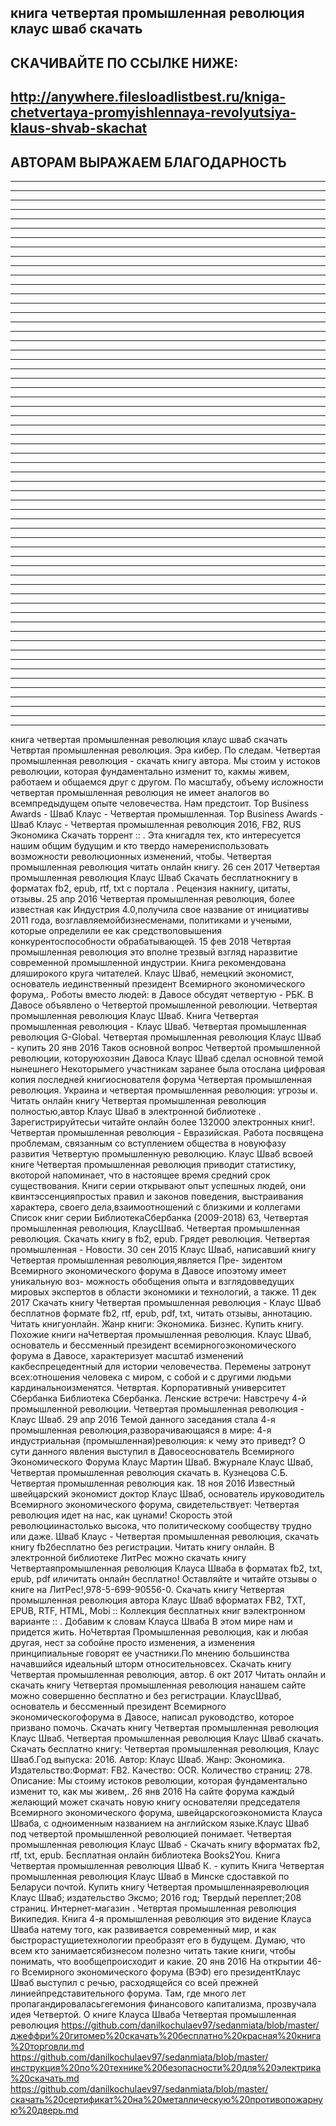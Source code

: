 книга четвертая промышленная революция клаус шваб скачать
--------------------------------------------------
СКАЧИВАЙТЕ ПО ССЫЛКЕ НИЖЕ:
--------------------------------------------------
http://anywhere.filesloadlistbest.ru/kniga-chetvertaya-promyishlennaya-revolyutsiya-klaus-shvab-skachat
--------------------------------------------------
АВТОРАМ ВЫРАЖАЕМ БЛАГОДАРНОСТЬ
--------------------------------------------------
--------------------------------------------------
--------------------------------------------------
--------------------------------------------------
--------------------------------------------------
--------------------------------------------------
--------------------------------------------------
--------------------------------------------------
--------------------------------------------------
--------------------------------------------------
--------------------------------------------------
--------------------------------------------------
--------------------------------------------------
--------------------------------------------------
--------------------------------------------------
--------------------------------------------------
--------------------------------------------------
--------------------------------------------------
--------------------------------------------------
--------------------------------------------------
--------------------------------------------------
--------------------------------------------------
--------------------------------------------------
--------------------------------------------------
--------------------------------------------------
--------------------------------------------------
--------------------------------------------------
--------------------------------------------------
--------------------------------------------------
--------------------------------------------------
--------------------------------------------------
--------------------------------------------------
--------------------------------------------------
--------------------------------------------------
--------------------------------------------------
--------------------------------------------------
--------------------------------------------------
--------------------------------------------------
--------------------------------------------------
--------------------------------------------------
--------------------------------------------------
--------------------------------------------------
--------------------------------------------------
--------------------------------------------------
--------------------------------------------------
--------------------------------------------------
--------------------------------------------------
--------------------------------------------------
--------------------------------------------------
--------------------------------------------------
--------------------------------------------------
--------------------------------------------------
--------------------------------------------------
--------------------------------------------------
--------------------------------------------------
--------------------------------------------------
--------------------------------------------------
--------------------------------------------------
--------------------------------------------------
--------------------------------------------------
книга четвертая промышленная революция клаус шваб скачать Четвртая промышленная революция. Эра кибер. По следам. Четвертая промышленная революция - скачать книгу автора. Мы стоим у истоков революции, которая фундаментально изменит то, какмы живем, работаем и общаемся друг с другом. По масштабу, объему исложности четвертая промышленная революция не имеет аналогов во всемпредыдущем опыте человечества. Нам предстоит. Top Business Awards - Шваб Клаус - Четвертая промышленная. Top Business Awards - Шваб Клаус - Четвертая промышленная революция 2016, FB2, RUS  Экономика  Скачать торрент :: .  Эта книгадля тех, кто интересуется нашим общим будущим и кто твердо намерениспользовать возможности революционных изменений, чтобы. Четвертая промышленная революция читать онлайн книгу. 26 сен 2017  Четвертая промышленная революция Клаус Шваб  Скачать бесплатнокнигу в форматах fb2, epub, rtf, txt с портала . Рецензия накнигу, цитаты, отзывы. 25 апр 2016  Четвертая промышленная революция, более известная как Индустрия 4.0,получила свое название от инициативы 2011 года, возглавляемойбизнесменами, политиками и учеными, которые определили ее как средствоповышения конкурентоспособности обрабатывающей. 15 фев 2018  Четвртая промышленная революция  это вполне трезвый взгляд наразвитие современной промышленной индустрии. Книга рекомендована дляширокого круга читателей. Клаус Шваб, немецкий экономист, основатель иединственный президент Всемирного экономического форума,. Роботы вместо людей: в Давосе обсудят четвертую  - РБК. В Давосе объявлено о Четвертой промышленной революции. Четвертая промышленная революция Клаус Шваб. Книга Четвертая промышленная революция - Клаус Шваб. Четвертая промышленная революция  G-Global. Четвертая промышленная революция Клаус Шваб - купить
20 янв 2016  Таков основной вопрос Четвертой промышленной революции, которуюхозяин Давоса Клаус Шваб сделал основной темой нынешнего  Некоторымего участникам заранее была отослана цифровая копия последней книгиоснователя форума  Четвертая промышленная революция. Украина и четвертая промышленная революция: угрозы и. Читать онлайн книгу Четвертая промышленная революция полностью,автор Клаус Шваб в электронной библиотеке . Зарегистрируйтесьи читайте онлайн более 132000 электронных книг!. Четвертая промышленная революция - Евразийская. Работа посвящена проблемам, связанным со вступлением общества в новуюфазу развития  Четвертую промышленную революцию.  Клаус Шваб всвоей книге Четвертая промышленная революция приводит статистику, вкоторой напоминает, что в настоящее время средний срок существования. Книги серии открывают опыт успешных людей, они  квинтэссенцияпростых правил и законов поведения, выстраивания характера, своего дела,взаимоотношений с близкими и коллегами  Список книг серии БиблиотекаСбербанка (2009-2018)  63, Четвертая промышленная революция, КлаусШваб. Четвертая промышленная революция. Скачать книгу в fb2, epub. Грядет революция. Четвертая промышленная - Новости. 30 сен 2015  Клаус Шваб, написавший книгу Четвертая промышленная революция,является Пре- зидентом Всемирного экономического форума в Давосе ипоэтому имеет уникальную воз- можность обобщения опыта и взглядовведущих мировых экспертов в области экономики и технологий, а также. 11 дек 2017  Скачать книгу Четвертая промышленная революция - Клаус Шваб бесплатнов формате fb2, rtf, epub, pdf, txt, читать отзывы, аннотацию. Читать книгуонлайн. Жанр книги: Экономика. Бизнес. Купить книгу. Похожие книги наЧетвертая промышленная революция. Клаус Шваб, основатель и бессменный президент всемирногоэкономического форума в Давосе, характеризует масштаб изменений какбеспрецедентный для истории человечества. Перемены затронут всех:отношения человека с миром, с собой и с другими людьми кардинальноизменятся. Четвртая. Корпоративный университет Сбербанка  Библиотека Сбербанка. Ленские встречи: Навстречу 4-й промышленной революции. Четвертая промышленная революция - Клаус Шваб. 29 апр 2016  Темой данного заседания стала 4-я промышленная революция,разворачивающаяся в мире: 4-я индустриальная (промышленная)революция: к чему это приведт? О сути данного явления выступил в Давосеоснователь Всемирного Экономического Форума Клаус Мартин Шваб. Вжурнале
Клаус Шваб, Четвертая промышленная революция  скачать в. Кузнецова С.Б. Четвертая промышленная революция как. 18 ноя 2016  Известный швейцарский экономист доктор Клаус Шваб, основатель ируководитель Всемирного экономического форума, свидетельствует: Четвертая революция идет на нас, как цунами! Скорость этой революциинастолько высока, что политическому сообществу трудно или даже. Шваб Клаус - Четвертая промышленная революция, скачать книгу fb2бесплатно без регистрации. Читать книгу онлайн. В электронной библиотеке ЛитРес можно скачать книгу Четвертаяпромышленная революция Клауса Шваба в форматах fb2, txt, epub, pdf иличитать онлайн бесплатно! Оставляйте и читайте отзывы о книге на ЛитРес!,978-5-699-90556-0. Скачать книгу Четвертая промышленная революция автора Клаус Шваб вформатах FB2, TXT, EPUB, RTF, HTML, Mobi :: Коллекция бесплатных книг вэлектронном варианте :: . Добавим к словам Клауса Шваба В этом мире нам и придется жить. НоЧетвртая Промышленная революция, как и любая другая, нест за собойне просто изменения, а изменения принципиальные  говорят ее участники.По мнению большинства  начавшийся идеальный шторм относительновсех. Скачать книгу Четвертая промышленная революция, автор. 6 окт 2017  Читать онлайн и скачать книгу Четвертая промышленная революция нанашем сайте можно совершенно бесплатно и без регистрации.  КлаусШваб, основатель и бессменный президент Всемирного экономическогофорума в Давосе, написал руководство, которое призвано помочь. Скачать книгу Четвертая промышленная революция Клаус Шваб. Четвертая промышленная революция Клаус Шваб скачать. Скачать бесплатно книгу: Четвертая промышленная революция, Клаус Шваб.Год выпуска: 2016. Автор: Клаус Шваб. Жанр: Экономика. Издательство:Формат: FB2. Качество: OCR. Количество страниц: 278. Описание: Мы стоиму истоков революции, которая фундаментально изменит то, как мы живем,. 26 янв 2016  На сайте форума каждый желающий может скачать новую книгу основателяи председателя Всемирного экономического форума, швейцарскогоэкономиста Клауса Шваба, с одноименным названием на английском языке.Клаус Шваб под четвертой промышленной революцией понимает. Четвертая промышленная революция Клаус Шваб - Скачать книгу вформатах fb2, rtf, txt, epub. Бесплатная онлайн библиотека Books2You. Книга Четвертая промышленная революция Шваб К. - купить
Книга Четвертая промышленная революция Клаус Шваб в Минске сдоставкой по Беларуси почтой. Купить книгу Четвертая промышленнаяреволюция Клаус Шваб; издательство Эксмо; 2016 год; Твердый переплет;208 страниц. Интернет-магазин . Четвртая промышленная революция  Википедия. Книга 4-я промышленная революция  это видение Клауса Шваба натему того, как развивается современный мир, и как быстрорастущиетехнологии преобразят его в будущем. Думаю, что всем кто занимаетсябизнесом полезно читать такие книги, чтобы понимать, что вообщепроисходит и какие. 20 янв 2016  На открытии 46-го Всемирного экономического форума (ВЭФ) его президентКлаус Шваб выступил с речью, расходящейся со всей прежней линиейпредставительного форума. Там, где много лет пропагандироваласьгегемония финансового капитализма, прозвучала идея Четвертой. О книге Клауса Шваба Четвертая промышленная революция
https://github.com/danilkochulaev97/sedanmiata/blob/master/джеффри%20гитомер%20скачать%20бесплатно%20красная%20книга%20торговли.md
https://github.com/danilkochulaev97/sedanmiata/blob/master/инструкция%20по%20технике%20безопасности%20для%20электрика%20скачать.md
https://github.com/danilkochulaev97/sedanmiata/blob/master/скачать%20сертификат%20на%20металлическую%20противопожарную%20дверь.md